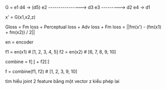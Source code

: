 



G =   e1                          d4 -> (d5)
        e2 ----------------> d3
            e3 ---------> d2
                e4 -> d1


x' = G(x1,x2,z)

Gloss = Fm loss + Perceptual loss + Adv loss
    + Fm loss = ||fm(x') - (fm(x1) + fm(x2)) / 2||


en = encoder

f1 = en(x1) # [1, 2, 3, 4, 5]
f2 = en(x2) # [6, 7, 8, 9, 10]

combine = f[:] + f2[:]

f = combine(f1, f2) # [1, 2, 3, 9, 10]

tìm hiểu joint 2 feature bằng một vector z kiểu phép lai